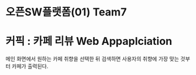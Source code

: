 # 오픈SW플랫폼(01) Team7
# 커픽 : 카페 리뷰 Web Appaplciation

메인 화면에서 원하는 카페 취향을 선택한 뒤 검색하면 사용자의 취향에 가장 맞는 것부터 카페가 출력된다.
